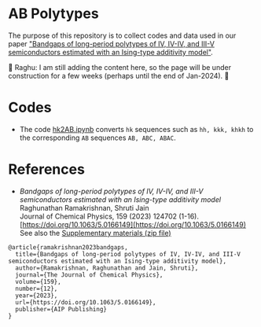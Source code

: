 # AB Polytypes 
The purpose of this repository is to collect codes and data used in our paper ["Bandgaps of long-period polytypes of IV, IV-IV, and III-V semiconductors estimated with an Ising-type additivity model"](https://doi.org/10.1063/5.0166149).  

:construction: Raghu: I am still adding the content here, so the page will be under construction for a few weeks (perhaps until the end of Jan-2024). :construction: 

# Codes
- The code [hk2AB.ipynb](https://github.com/raghurama123/AB_polytypes/blob/main/ipynb/hk2AB.ipynb) converts `hk` sequences such as `hh, kkk, khkh` to the corresponding `AB` sequences `AB, ABC, ABAC`.



# References
- _Bandgaps of long-period polytypes of IV, IV-IV, and III-V semiconductors estimated with an Ising-type additivity model_    
Raghunathan Ramakrishnan, Shruti Jain    
Journal of Chemical Physics, 159 (2023) 124702 (1-16).   
[https://doi.org/10.1063/5.0166149](https://doi.org/10.1063/5.0166149)      
See also the [Supplementary materials (zip file)](https://pubs.aip.org/jcp/article-supplement/2912689/zip/124702_1_5.0166149.suppl_material/)

```
@article{ramakrishnan2023bandgaps,
  title={Bandgaps of long-period polytypes of IV, IV-IV, and III-V semiconductors estimated with an Ising-type additivity model},
  author={Ramakrishnan, Raghunathan and Jain, Shruti},
  journal={The Journal of Chemical Physics},
  volume={159},
  number={12},
  year={2023},
  url={https://doi.org/10.1063/5.0166149},
  publisher={AIP Publishing}
}
```
